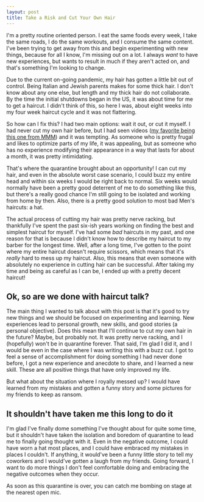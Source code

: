 ```yaml
---
layout: post
title: Take a Risk and Cut Your Own Hair
---
```


I'm a pretty routine oriented person. I eat the same foods every week, I take the
same roads, I do the same workouts, and I consume the same content. I've been
trying to get away from this and begin experimenting with new things, because for
all I know, I'm missing out on a lot. I always *want* to have new experiences, but
wants to result in much if they aren't acted on, and that's something I'm looking
to change.

Due to the current on-going pandemic, my hair has gotten a little bit out of control.
Being Italian and Jewish parents makes for some thick hair. I don't know about any
one else, but length and my thick hair do not collaborate. By the time the initial
shutdowns began in the US, it was about time for me to get a haircut. I didn't
think of this, so here I was, about eight weeks into my four week haircut cycle
and it was not flattering.

So how can I fix this? I had two main options: wait it out, or cut it myself. I
had never cut my own hair before, but I had seen videos
([my favorite being this one from MMM](https://www.youtube.com/watch?v=eFvIQ0r1RIY))
and it was tempting. As someone who is pretty frugal and likes to optimize parts
of my life, it was appealing, but as someone who has no experience modifying their
appearance in a way that lasts for about a month, it was pretty intimidating.

That's where the quarantine brought about an opportunity! I can cut my hair, and
even in the absolute worst case scenario, I could buzz my entire head and within
six weeks I would be right back to normal. Six weeks would normally have been a
pretty good deterrent of me to do something like this, but there's a really good
chance I'm still going to be isolated and working from home by then. Also, there
is a pretty good solution to most bad Men's haircuts: a hat.

The actual process of cutting my hair was pretty nerve racking, but thankfully
I've spent the past six-ish years working on finding the best and simplest haircut
for myself. I've had some *bad* haircuts in my past, and one reason for that is
because I didn't know how to describe my haircut to my barber for the longest time.
Well, after a long time, I've gotten to the point where my entire haircut doesn't
require scissors, which means that it's *really* hard to mess up my haircut. Also,
this means that even someone with absolutely no experience in cutting hair can be
successful. After taking my time and being as careful as I can be, I ended up with
a pretty decent haircut!

## Ok, so are we done with haircut talk?

The main thing I wanted to talk about with this post is that it's good to try new
things and we should be focused on experimenting and learning. New experiences lead
to personal growth, new skills, and good stories (a personal objective). Does this
mean that I'll continue to cut my own hair in the future? Maybe, but probably not.
It was pretty nerve racking, and I (hopefully) won't be in quarantine forever. That
said, I'm glad I did it, and I would be even in the case where I was writing this
with a buzz cut. I got to feel a sense of accomplishment for doing something I
had never done before, I got a new experience and anecdote to share, and I learned
a new skill. These are all positive things that have only improved my life.

But what about the situation where I royally messed up? I would have learned from
my mistakes and gotten a funny story and some pictures for my friends to keep as
ransom.

## It shouldn't have taken me this long to do it

I'm glad I've finally dome something I've thought about for quite some time, but
it shouldn't have taken the isolation and boredom of quarantine to lead me to finally
going thought with it. Even in the negative outcome, I could have worn a hat most
places, and I could have embraced my mistakes in places I couldn't. If anything,
it would've been a funny little story to tell my coworkers and I would've gotten
a laugh from my friends. Going forward, I want to do more things I don't feel
comfortable doing and embracing the negative outcomes when they occur.

As soon as this quarantine is over, you can catch me bombing on stage at the nearest
open mic.
